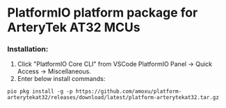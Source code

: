 # PlatformIO platform package for ArteryTek AT32 MCUs

### Installation:
1. Click "PlatformIO Core CLI" from VSCode PlatformIO Panel -> Quick Access -> Miscellaneous.
2. Enter below install commands:
``` 
pio pkg install -g -p https://github.com/amoxu/platform-arterytekat32/releases/download/latest/platform-arterytekat32.tar.gz
```